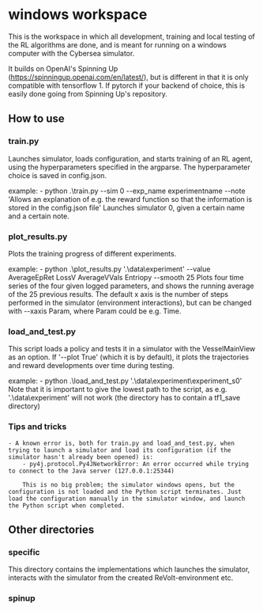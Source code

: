 # windows workspace
This is the workspace in which all development, training and local testing of the RL algorithms are done, and is meant for running on a windows computer with the Cybersea simulator.

It builds on OpenAI's Spinning Up (https://spinningup.openai.com/en/latest/), but is different in that it is only compatible with tensorflow 1. If pytorch if your backend of choice, this is easily done going from Spinning Up's repository.

## How to use

### train.py
Launches simulator, loads configuration, and starts training of an RL agent, using the hyperparameters specified in the argparse. The hyperparameter choice is saved in config.json.

example:
    - python .\train.py --sim 0 --exp_name experimentname --note 'Allows an explanation of e.g. the reward function so that the information is stored in the config.json file'
    Launches simulator 0, given a certain name and a certain note.

### plot_results.py
Plots the training progress of different experiments. 

example:
    - python .\plot_results.py '.\data\experiment\' --value AverageEpRet LossV AverageVVals Entriopy --smooth 25
    Plots four time series of the four given logged parameters, and shows the running average of the 25 previous results. The default x axis is the number of steps performed in the simulator (environment interactions), but can be changed with --xaxis Param, where Param could be e.g. Time.


### load_and_test.py
This script loads a policy and tests it in a simulator with the VesselMainView as an option. If '--plot True' (which it is by default), it plots the trajectories and reward developments over time during testing. 

example:
    - python .\load_and_test.py '.\data\experiment\experiment_s0'
    Note that it is important to give the lowest path to the script, as e.g. '.\data\experiment\' will not work (the directory has to contain a tf1_save directory)


### Tips and tricks
    - A known error is, both for train.py and load_and_test.py, when trying to launch a simulator and load its configuration (if the simulator hasn't already been opened) is: 
        - py4j.protocol.Py4JNetworkError: An error occurred while trying to connect to the Java server (127.0.0.1:25344)

        This is no big problem; the simulator windows opens, but the configuration is not loaded and the Python script terminates. Just load the configuration manually in the simulator window, and launch the Python script when completed. 


## Other directories

### specific
This directory contains the implementations which launches the simulator, interacts with the simulator from the created ReVolt-environment etc.

### spinup
